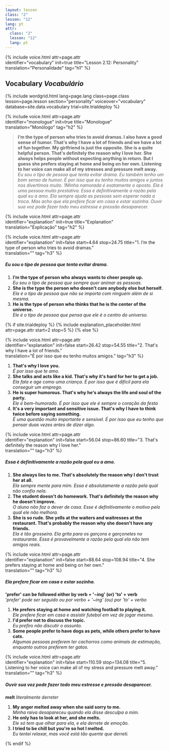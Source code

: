 ```yaml
---
layout: lesson
class: "2"
lesson: "12"	
lang: pt
attr:
  class: "2"
  lesson: "12"
  lang: pt
---
```


{%  include voice.html attr=page.attr  
	identifier="vocabulary"  init=true
	title="Lesson 2.12: Personality"        
	translation="Personalidade"
    tag="h1" %}

## Vocabulary   *Vocabulário*

{% include wordgrid.html lang=page.lang
    class=page.class 
    lesson=page.lesson 
    section="personality"
    voiceover="vocabulary"
    database=site.data.vocabulary 
    trial=site.trialdeploy %}

{%  include voice.html attr=page.attr  
	identifier="monologue"  init=true
	title="Monologue"        
	translation="Monólogo"
    tag="h2" %}

> **I’m the type of person who tries to avoid dramas. I also have a good sense of humor. That's why I have a lot of friends and we have a lot of fun together. My girlfriend is just the opposite. She is a quite helpful person. That's definitely the reason why I love her. She always helps people without expecting anything in return. But I guess she prefers staying at home and being on her own. Listening to her voice can make all of my stresses and pressure melt away.**   
*Eu sou o tipo de pessoa que tenta evitar drama. Eu também tenho um bom senso de humor. É por isso que eu tenho muitos amigos e juntos nos divertimos muito. 1Minha namorada é exatamente o oposto. Ela é uma pessoa muito prestativa. Essa é definitivamente a razão pela qual eu a amo. Ela sempre ajuda as pessoas sem esperar nada a troca. Mas acho que ela prefere ficar em casa e estar sozinha. Ouvir sua voz pode fazer todo meu estresse e pressão desaparecer.*     
 
{%  include voice.html attr=page.attr  
	identifier="explanation"  init=true
	title="Explanation"        
	translation="Explicação"
    tag="h2" %} 

{%  include voice.html attr=page.attr  
	identifier="explanation"  init=false start=4.64 stop=24.75
	title="1. I’m the type of person who tries to avoid dramas."        
	translation=""
    tag="h3" %}
##### *Eu sou o tipo de pessoa que tenta evitar drama.*
1. **I’m the type of person who always wants to cheer people up.**  
*Eu sou o tipo de pessoa que sempre quer animar as pessoas.*    
2. **She is the type the person who doesn't care anybody else but herself.**  
*Ela é o tipo de pessoa que não se importa com ninguém além de si mesma.*   
3. **He is the type of person who thinks that he is the center of the universe.**   
*Ele é o tipo de pessoa que pensa que ele é o centro do universo.*    

{% if site.trialdeploy %}
	{% include explanation_placeholder.html  attr=page.attr     start=2 stop=5 %}
	{% else %}

{%  include voice.html attr=page.attr  
	identifier="explanation"  init=false start=26.42 stop=54.55
	title="2. That's why I have a lot of friends."        
	translation="É por isso que eu tenho muitos amigos."
    tag="h3" %}

1. **That's why I love you.**  
*É por isso que te amo.*    
2. **She talks and acts like a kid. That's why it's hard for her to get a job.**  
*Ela fala e age como uma criança. É por isso que é difícil para ela conseguir um emprego.*    
3. **He is super humorous. That's why he's always the life and soul of the party.**  
*Ele é bem-humorado. É por isso que ele é sempre o coração da festa*    
4. **It's a very important and sensitive issue. That's why I have to think twice before saying something.**  
*É uma questão muito importante e sensível. É por isso que eu tenho que pensar duas vezes antes de dizer algo.*    

{%  include voice.html attr=page.attr  
	identifier="explanation"  init=false start=56.04 stop=86.60
	title="3. That's definitely the reason why I love her."        
	translation=""
    tag="h3" %}
##### *Essa é definitivamente a razão pela qual eu a amo.*
1. **She always lies to me. That's absolutely the reason why I don't trust her at all.**  
*Ela sempre mente para mim. Essa é absolutamente a razão pela qual não confio nela.*    
2. **The student doesn't do homework. That's definitely the reason why he doesn't improve.**  
*O aluno não faz o dever de casa. Esse é definitivamente o motivo pelo qual ele não melhora.*    
3. **She is so rude. She yells at the waiters and waitresses at the restaurant. That's probably the reason why she doesn't have any friends.**  
*Ela é tão grosseira. Ela grita para os garçons e garçonetes no restaurante. Essa é provavelmente a razão pela qual ela não tem amigos reais.*   

{%  include voice.html attr=page.attr  
	identifier="explanation"  init=false start=88.64 stop=108.94
	title="4. She prefers staying at home and being on her own."        
	translation=""
    tag="h3" %}
##### *Ela prefere ficar em casa e estar sozinha.*
**'prefer' can be followed either by verb + '~ing' (or) 'to' + verb**     
*'prefer' pode ser seguido ou por verbo + '~ing' (ou) por 'to' + verbo*

1. **He prefers staying at home and watching football to playing it.**  
*Ele prefere ficar em casa e assistir futebol em vez de jogar mesmo.*    
2. **I'd prefer not to discuss the topic.**  
*Eu prefiro não discutir o assunto.*   
3. **Some people prefer to have dogs as pets, while others prefer to have cats.**  
*Algumas pessoas preferem ter cachorros como animais de estimação, enquanto outros preferem ter gatos.*     

{%  include voice.html attr=page.attr  
	identifier="explanation"  init=false start=110.59 stop=134.08
	title="5. Listening to her voice can make all of my stress and pressure melt away."        
	translation=""
    tag="h3" %}
##### *Ouvir sua voz pode fazer todo meu estresse e pressão desaparecer.*
**melt**     *literalmente derreter*

1. **My anger melted away when she said sorry to me.**  
*Minha raiva desapareceu quando ela disse desculpa a mim.*    
2. **He only has to look at her, and she melts.**  
*Ele só tem que olhar para ela, e ela derrete de emoção.*    
3. **I tried to be chill but you're so hot I melted.**  
*Eu tentei relaxar, mas você está tão quente que derreti.*   

{% endif %}





